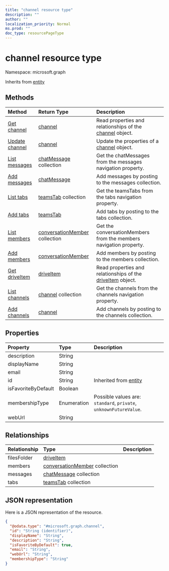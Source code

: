 ```yaml
---
title: "channel resource type"
description: ""
author: ""
localization_priority: Normal
ms.prod: ""
doc_type: resourcePageType
---
```


# channel resource type


Namespace: microsoft.graph




Inherits from [entity](../resources/entity.md)

## Methods
|Method|Return Type|Description|
|:---|:---|:---|
|[Get channel](../api/channel-get.md)|[channel](../resources/channel.md)|Read properties and relationships of the [channel](../resources/channel.md) object.|
|[Update channel](../api/channel-update.md)|[channel](../resources/channel.md)|Update the properties of a [channel](../resources/channel.md) object.|
|[List messages](../api/channel-list-messages.md)|[chatMessage](../resources/chatmessage.md) collection|Get the chatMessages from the messages navigation property.|
|[Add messages](../api/channel-post-messages.md)|[chatMessage](../resources/chatmessage.md)|Add messages by posting to the messages collection.|
|[List tabs](../api/channel-list-tabs.md)|[teamsTab](../resources/teamstab.md) collection|Get the teamsTabs from the tabs navigation property.|
|[Add tabs](../api/channel-post-tabs.md)|[teamsTab](../resources/teamstab.md)|Add tabs by posting to the tabs collection.|
|[List members](../api/channel-list-members.md)|[conversationMember](../resources/conversationmember.md) collection|Get the conversationMembers from the members navigation property.|
|[Add members](../api/channel-post-members.md)|[conversationMember](../resources/conversationmember.md)|Add members by posting to the members collection.|
|[Get driveItem](../api/driveitem-get.md)|[driveItem](../resources/driveitem.md)|Read properties and relationships of the [driveItem](../resources/driveitem.md) object.|
|[List channels](../api/team-list-channels.md)|[channel](../resources/channel.md) collection|Get the channels from the channels navigation property.|
|[Add channels](../api/team-post-channels.md)|[channel](../resources/channel.md)|Add channels by posting to the channels collection.|

## Properties
|Property|Type|Description|
|:---|:---|:---|
|description|String||
|displayName|String||
|email|String||
|id|String| Inherited from [entity](../resources/entity.md)|
|isFavoriteByDefault|Boolean||
|membershipType|Enumeration| Possible values are: `standard`, `private`, `unknownFutureValue`.|
|webUrl|String||

## Relationships
|Relationship|Type|Description|
|:---|:---|:---|
|filesFolder|[driveItem](../resources/driveitem.md)||
|members|[conversationMember](../resources/conversationmember.md) collection||
|messages|[chatMessage](../resources/chatmessage.md) collection||
|tabs|[teamsTab](../resources/teamstab.md) collection||

## JSON representation
Here is a JSON representation of the resource.
<!-- {
  "blockType": "resource",
  "keyProperty": "id",
  "@odata.type": "microsoft.graph.channel",
  "baseType": "microsoft.graph.entity",
  "openType": false
}
-->
``` json
{
  "@odata.type": "#microsoft.graph.channel",
  "id": "String (identifier)",
  "displayName": "String",
  "description": "String",
  "isFavoriteByDefault": true,
  "email": "String",
  "webUrl": "String",
  "membershipType": "String"
}
```

